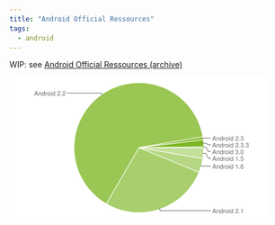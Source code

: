 ```yaml
---
title: "Android Official Ressources"
tags:
  - android
---
```


WIP: see [Android Official Ressources (archive)](https://web.archive.org/web/20160309171241/http://www.srombauts.fr/2010/09/20/android-official-ressources/)

![Android Versions Pie Chart](/assets/images/AndroidVersionsPieChart.png)
